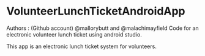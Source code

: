 # VolunteerLunchTicketAndroidApp
Authors : (Github account) @mallorybutt and @malachimayfield
Code for an electronic volunteer lunch ticket using android studio.

This app is an electronic lunch ticket system for volunteers. 
